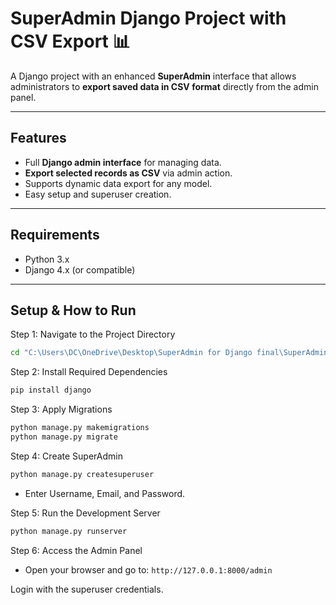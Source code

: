 # SuperAdmin Django Project with CSV Export 📊

A Django project with an enhanced **SuperAdmin** interface that allows administrators to **export saved data in CSV format** directly from the admin panel.

---

## Features

- Full **Django admin interface** for managing data.
- **Export selected records as CSV** via admin action.
- Supports dynamic data export for any model.
- Easy setup and superuser creation.

---

## Requirements

- Python 3.x
- Django 4.x (or compatible)

---

## Setup & How to Run
Step 1: Navigate to the Project Directory
```bash
cd "C:\Users\DC\OneDrive\Desktop\SuperAdmin for Django final\SuperAdmin for Django\mysite"
```

Step 2: Install Required Dependencies
```bash
pip install django
```

Step 3: Apply Migrations
```bash
python manage.py makemigrations
python manage.py migrate
```
Step 4: Create SuperAdmin
```bash
python manage.py createsuperuser
```
- Enter Username, Email, and Password.

Step 5: Run the Development Server
```bash
python manage.py runserver
```
Step 6: Access the Admin Panel
- Open your browser and go to:
`
http://127.0.0.1:8000/admin
`

Login with the superuser credentials.


